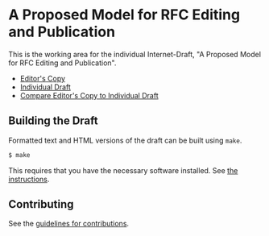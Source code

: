 # A Proposed Model for RFC Editing and Publication

This is the working area for the individual Internet-Draft, "A Proposed Model for RFC Editing and Publication".

* [Editor's Copy](https://martinthomson.github.io/rfced-model/#go.draft-thomson-rfced-model.html)
* [Individual Draft](https://tools.ietf.org/html/draft-thomson-rfced-model)
* [Compare Editor's Copy to Individual Draft](https://martinthomson.github.io/rfced-model/#go.draft-thomson-rfced-model.diff)

## Building the Draft

Formatted text and HTML versions of the draft can be built using `make`.

```sh
$ make
```

This requires that you have the necessary software installed.  See
[the instructions](https://github.com/martinthomson/i-d-template/blob/main/doc/SETUP.md).


## Contributing

See the
[guidelines for contributions](https://github.com/martinthomson/rfced-model/blob/main/CONTRIBUTING.md).
